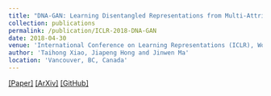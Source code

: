 ```yaml
---
title: "DNA-GAN: Learning Disentangled Representations from Multi-Attribute Images"
collection: publications
permalink: /publication/ICLR-2018-DNA-GAN
date: 2018-04-30
venue: 'International Conference on Learning Representations (ICLR), Workshop Track'
author: 'Taihong Xiao, Jiapeng Hong and Jinwen Ma'
location: 'Vancouver, BC, Canada'
---
```


[[Paper]](https://openreview.net/forum?id=Syr8Qc1CW&noteId=Syr8Qc1CW)
[[ArXiv]](https://arxiv.org/abs/1711.05415)
[[GitHub]](https://github.com/Prinsphield/DNA-GAN)

